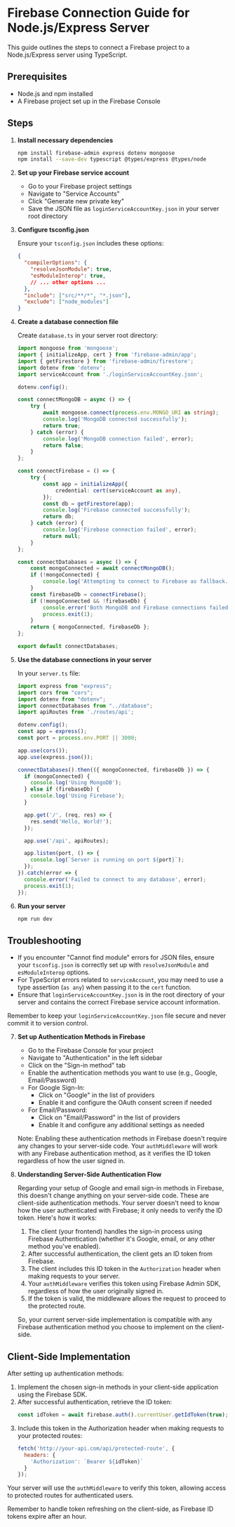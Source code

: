 # Firebase Connection Guide for Node.js/Express Server

This guide outlines the steps to connect a Firebase project to a Node.js/Express server using TypeScript.

## Prerequisites

- Node.js and npm installed
- A Firebase project set up in the Firebase Console

## Steps

1. **Install necessary dependencies**

   ```bash
   npm install firebase-admin express dotenv mongoose
   npm install --save-dev typescript @types/express @types/node
   ```

2. **Set up your Firebase service account**

   - Go to your Firebase project settings
   - Navigate to "Service Accounts"
   - Click "Generate new private key"
   - Save the JSON file as `loginServiceAccountKey.json` in your server root directory

3. **Configure tsconfig.json**

   Ensure your `tsconfig.json` includes these options:

   ```json
   {
     "compilerOptions": {
       "resolveJsonModule": true,
       "esModuleInterop": true,
       // ... other options ...
     },
     "include": ["src/**/*", "*.json"],
     "exclude": ["node_modules"]
   }
   ```

4. **Create a database connection file**

   Create `database.ts` in your server root directory:

   ```typescript
   import mongoose from 'mongoose';
   import { initializeApp, cert } from 'firebase-admin/app';
   import { getFirestore } from 'firebase-admin/firestore';
   import dotenv from 'dotenv';
   import serviceAccount from './loginServiceAccountKey.json';

   dotenv.config();

   const connectMongoDB = async () => {
       try {
           await mongoose.connect(process.env.MONGO_URI as string);
           console.log('MongoDB connected successfully');
           return true;
       } catch (error) {
           console.log('MongoDB connection failed', error);
           return false;
       }
   };

   const connectFirebase = () => {
       try {
           const app = initializeApp({
               credential: cert(serviceAccount as any),
           });
           const db = getFirestore(app);
           console.log('Firebase connected successfully');
           return db;
       } catch (error) {
           console.log('Firebase connection failed', error);
           return null;
       }
   };

   const connectDatabases = async () => {
       const mongoConnected = await connectMongoDB();
       if (!mongoConnected) {
           console.log('Attempting to connect to Firebase as fallback...');
       }
       const firebaseDb = connectFirebase();
       if (!mongoConnected && !firebaseDb) {
           console.error('Both MongoDB and Firebase connections failed');
           process.exit(1);
       }
       return { mongoConnected, firebaseDb };
   };

   export default connectDatabases;
   ```

5. **Use the database connections in your server**

   In your `server.ts` file:

   ```typescript
   import express from "express";
   import cors from "cors";
   import dotenv from "dotenv";
   import connectDatabases from "../database";
   import apiRoutes from './routes/api';

   dotenv.config();
   const app = express();
   const port = process.env.PORT || 3000;

   app.use(cors());
   app.use(express.json());

   connectDatabases().then(({ mongoConnected, firebaseDb }) => {
     if (mongoConnected) {
       console.log('Using MongoDB');
     } else if (firebaseDb) {
       console.log('Using Firebase');
     }

     app.get('/', (req, res) => {
       res.send('Hello, World!');
     });

     app.use('/api', apiRoutes);

     app.listen(port, () => {
       console.log(`Server is running on port ${port}`);
     });
   }).catch(error => {
     console.error('Failed to connect to any database', error);
     process.exit(1);
   });
   ```

6. **Run your server**

   ```bash
   npm run dev
   ```

## Troubleshooting

- If you encounter "Cannot find module" errors for JSON files, ensure your `tsconfig.json` is correctly set up with `resolveJsonModule` and `esModuleInterop` options.
- For TypeScript errors related to `serviceAccount`, you may need to use a type assertion (`as any`) when passing it to the `cert` function.
- Ensure that `loginServiceAccountKey.json` is in the root directory of your server and contains the correct Firebase service account information.

Remember to keep your `loginServiceAccountKey.json` file secure and never commit it to version control.

7. **Set up Authentication Methods in Firebase**

   - Go to the Firebase Console for your project
   - Navigate to "Authentication" in the left sidebar
   - Click on the "Sign-in method" tab
   - Enable the authentication methods you want to use (e.g., Google, Email/Password)
   - For Google Sign-In:
     - Click on "Google" in the list of providers
     - Enable it and configure the OAuth consent screen if needed
   - For Email/Password:
     - Click on "Email/Password" in the list of providers
     - Enable it and configure any additional settings as needed

   Note: Enabling these authentication methods in Firebase doesn't require any changes to your server-side code. Your `authMiddleware` will work with any Firebase authentication method, as it verifies the ID token regardless of how the user signed in.

8. **Understanding Server-Side Authentication Flow**

   Regarding your setup of Google and email sign-in methods in Firebase, this doesn't change anything on your server-side code. These are client-side authentication methods. Your server doesn't need to know how the user authenticated with Firebase; it only needs to verify the ID token. Here's how it works:

   1. The client (your frontend) handles the sign-in process using Firebase Authentication (whether it's Google, email, or any other method you've enabled).
   2. After successful authentication, the client gets an ID token from Firebase.
   3. The client includes this ID token in the `Authorization` header when making requests to your server.
   4. Your `authMiddleware` verifies this token using Firebase Admin SDK, regardless of how the user originally signed in.
   5. If the token is valid, the middleware allows the request to proceed to the protected route.

   So, your current server-side implementation is compatible with any Firebase authentication method you choose to implement on the client-side.

## Client-Side Implementation

After setting up authentication methods:

1. Implement the chosen sign-in methods in your client-side application using the Firebase SDK.
2. After successful authentication, retrieve the ID token:
   ```javascript
   const idToken = await firebase.auth().currentUser.getIdToken(true);
   ```
3. Include this token in the Authorization header when making requests to your protected routes:
   ```javascript
   fetch('http://your-api.com/api/protected-route', {
     headers: {
       'Authorization': `Bearer ${idToken}`
     }
   });
   ```

Your server will use the `authMiddleware` to verify this token, allowing access to protected routes for authenticated users.

Remember to handle token refreshing on the client-side, as Firebase ID tokens expire after an hour.